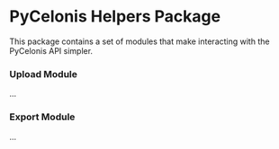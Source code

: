 # PyCelonis Helpers Package

This package contains a set of modules that make interacting with the PyCelonis API simpler.

### Upload Module

...

### Export Module

...